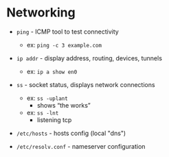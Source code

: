 # Networking

- `ping` - ICMP tool to test connectivity
    - ex: `ping -c 3 example.com`


- `ip addr` - display address, routing, devices, tunnels
    - ex: `ip a show en0`

- `ss` - socket status, displays network connections
    - ex: `ss -uplant`
        - shows “the works”
    - ex: `ss -lnt` 
        - listening tcp

- `/etc/hosts` - hosts config (local "dns")
- `/etc/resolv.conf` - nameserver configuration
